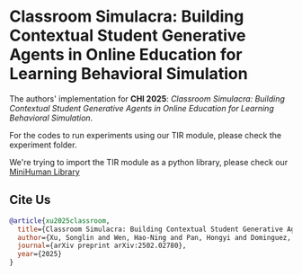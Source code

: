 # Classroom Simulacra: Building Contextual Student Generative Agents in Online Education for Learning Behavioral Simulation
The authors' implementation for **CHI 2025**: *Classroom Simulacra: Building Contextual Student Generative Agents in Online Education for Learning Behavioral Simulation*.

For the codes to run experiments using our TIR module, please check the experiment folder.

We're trying to import the TIR module as a python library, please check our [MiniHuman Library](https://github.com/songlinxu/MiniHuman-Toolkit/tree/main/minihuman/application/education/knowledge_tracing/RKT)

## Cite Us
```bibtex
@article{xu2025classroom,
  title={Classroom Simulacra: Building Contextual Student Generative Agents in Online Education for Learning Behavioral Simulation},
  author={Xu, Songlin and Wen, Hao-Ning and Pan, Hongyi and Dominguez, Dallas and Hu, Dongyin and Zhang, Xinyu},
  journal={arXiv preprint arXiv:2502.02780},
  year={2025}
}
```
